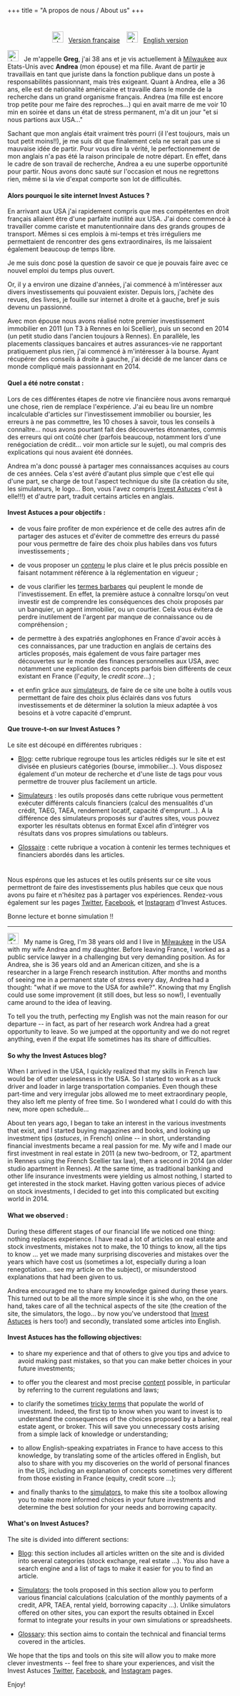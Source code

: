 +++
title = "A propos de nous / About us"
+++

# <a name="French">

<p style="text-align: center;" markdown = "1"> 
<img src="/img/fr.png" alt="drawing" style="width:25px;"/> &nbsp; <a href="#French">Version fran&ccedil;aise</a>&nbsp; &nbsp; 
<img src="/img/usa.png" alt="drawing" style="width:25px;"/> &nbsp; <a href="#English">English version</a>
</p>


<img src="/img/fr.png" alt="drawing" style="width:25px;"/> &nbsp; 
Je m'appelle <b>Greg</b>, j'ai 38 ans et je vis actuellement &agrave; [Milwaukee](https://www.visitmilwaukee.org/) aux Etats-Unis avec <b>Andrea</b> (mon &eacute;pouse) et ma fille. Avant de partir je travaillais en tant que juriste dans la fonction publique dans un poste &agrave; responsabilit&eacute;s passionnant, mais tr&egrave;s exigeant.
Quant &agrave; Andrea, elle a 36 ans, elle est de nationalit&eacute; am&eacute;ricaine et travaille dans le monde de la recherche dans un grand organisme fran&ccedil;ais. Andrea (ma fille est encore trop petite pour me faire des reproches...) qui en avait marre de me voir 10 min en soir&eacute;e et dans un &eacute;tat de stress permanent, m'a dit un jour "et si nous partions aux USA..." 

Sachant que mon anglais &eacute;tait vraiment tr&egrave;s pourri (il l'est toujours, mais un tout petit moins!!), je me suis dit que finalement cela ne serait pas une si mauvaise id&eacute;e de partir. Pour vous dire la v&eacute;rit&eacute;, le perfectionnement de mon anglais n'a pas &eacute;t&eacute; la raison principale de notre d&eacute;part. En effet, dans le cadre de son travail de recherche, Andrea a eu une superbe opportunit&eacute; pour partir. Nous avons donc saut&eacute; sur l'occasion et nous ne regrettons rien, m&ecirc;me si la vie d'expat comporte son lot de difficult&eacute;s.

#### Alors pourquoi le site internet Invest Astuces ?

En arrivant aux USA j'ai rapidement compris que mes comp&eacute;tentes en droit fran&ccedil;ais allaient &ecirc;tre d'une parfaite inutilit&eacute; aux USA. J'ai donc commenc&eacute; &agrave; travailler comme cariste et manutentionnaire dans des grands groupes de transport. M&ecirc;mes si ces emplois &agrave; mi-temps et tr&egrave;s irr&eacute;guliers me permettaient de rencontrer des gens extraordinaires, ils me laissaient &eacute;galement beaucoup de temps libre. 

Je me suis donc pos&eacute; la question de savoir ce que je pouvais faire avec ce nouvel emploi du temps plus ouvert. 

Or, il y a environ une dizaine d'ann&eacute;es, j'ai commenc&eacute; &agrave; m'int&eacute;resser aux divers investissements qui pouvaient exister. Depuis lors, j'ach&egrave;te des revues, des livres, je fouille sur internet &agrave; droite et &agrave; gauche, bref je suis devenu un passionn&eacute;.

Avec mon &eacute;pouse nous avons r&eacute;alis&eacute; notre premier investissement immobilier en 2011 (un T3 &agrave; Rennes en loi Scellier), puis un second en 2014 (un petit studio dans l'ancien toujours &agrave; Rennes).
En parall&egrave;le, les placements classiques bancaires et autres assurances-vie ne rapportant pratiquement plus rien, j'ai commenc&eacute; &agrave; m'int&eacute;resser &agrave; la bourse. Ayant r&eacute;cup&eacute;rer des conseils &agrave; droite &agrave; gauche, j'ai d&eacute;cid&eacute; de me lancer dans ce monde compliqu&eacute; mais passionnant en 2014.

#### Quel a &eacute;t&eacute; notre constat :

Lors de ces diff&eacute;rentes &eacute;tapes de notre vie financi&egrave;re nous avons remarqu&eacute; une chose, rien de remplace l'exp&eacute;rience. 
J'ai eu beau lire un nombre incalculable d'articles sur l'investissement immobilier ou boursier, les erreurs &agrave; ne pas commettre, les 10 choses &agrave; savoir, tous les conseils &agrave; conna&icirc;tre... nous avons pourtant fait des d&eacute;couvertes &eacute;tonnantes, commis des erreurs qui ont co&ucirc;t&eacute; cher (parfois beaucoup, notamment lors d'une ren&eacute;gociation de cr&eacute;dit... voir mon article sur le sujet), ou mal compris des explications qui nous avaient &eacute;t&eacute; donn&eacute;es.

Andrea m'a donc pouss&eacute; &agrave; partager mes connaissances acquises au cours de ces ann&eacute;es. Cela s'est av&eacute;r&eacute; d'autant plus simple que c'est elle qui d'une part, se charge de tout l'aspect technique du site (la cr&eacute;ation du site, les simulateurs, le logo... Bon, vous l'avez compris [Invest Astuces](https://investastuces.com) c'est &agrave; elle!!!) et d'autre part, traduit certains articles en anglais. 

#### Invest Astuces a pour objectifs :

- de vous faire profiter de mon exp&eacute;rience et de celle des autres afin de partager des astuces et d'&eacute;viter de commettre des erreurs du pass&eacute; pour vous permettre de faire des choix plus habiles dans vos futurs investissements ;

- de vous proposer un [contenu](https://investastuces.com/blog) le plus claire et le plus pr&eacute;cis possible en faisant notamment r&eacute;f&eacute;rence &agrave; la r&eacute;glementation en vigueur ;

- de vous clarifier les [termes barbares](https://investastuces.com/glossaire) qui peuplent le monde de l'investissement. En effet, la premi&egrave;re astuce &agrave; conna&icirc;tre lorsqu'on veut investir est de comprendre les cons&eacute;quences des choix propos&eacute;s par  un banquier, un agent immobilier, ou un courtier. Cela vous &eacute;vitera de perdre inutilement de l'argent par manque de connaissance ou de compr&eacute;hension ;

- de permettre &agrave; des expatri&eacute;s anglophones en France d'avoir acc&egrave;s &agrave; ces connaissances, par une traduction en anglais de certains des articles propos&eacute;s, mais &eacute;galement de vous faire partager mes d&eacute;couvertes sur le monde des finances personnelles aux USA, avec notamment une explication des concepts parfois bien diff&eacute;rents de ceux existant en France (l'<i>equity</i>, le <i>credit score</i>...) ;

- et enfin gr&acirc;ce aux [simulateurs](https://investastuces.com/simulateurs), de faire de ce site une bo&icirc;te &agrave; outils vous permettant de faire des choix plus &eacute;clair&eacute;s dans vos futurs investissements et de d&eacute;terminer la solution la mieux adapt&eacute;e &agrave; vos besoins et &agrave; votre capacit&eacute; d'emprunt.


#### Que trouve-t-on sur Invest Astuces ?

Le site est d&eacute;coup&eacute; en diff&eacute;rentes rubriques :

- [Blog](https://investastuces.com/blog): cette rubrique regroupe tous les articles r&eacute;dig&eacute;s sur le site et est divis&eacute;e en plusieurs cat&eacute;gories (bourse, immobilier...). Vous disposez &eacute;galement d'un moteur de recherche et d'une liste de tags pour vous permettre de trouver plus facilement un article.

- [Simulateurs](https://investastuces.com/simulateurs) : les outils propos&eacute;s dans cette rubrique vous permettent ex&eacute;cuter diff&eacute;rents calculs financiers (calcul des mensualit&eacute;s d'un cr&eacute;dit, TAEG, TAEA, rendement locatif, capacit&eacute; d'emprunt...). A la diff&eacute;rence des simulateurs propos&eacute;s sur d'autres sites, vous pouvez exporter les r&eacute;sultats obtenus en format Excel afin d'int&eacute;grer vos r&eacute;sultats dans vos propres simulations ou tableurs.

- [Glossaire](https://investastuces.com/glossaire) : cette rubrique a vocation &agrave; contenir les termes techniques et financiers abord&eacute;s dans les articles. 

# <a name="English">


Nous esp&eacute;rons que les astuces et les outils pr&eacute;sents sur ce site vous permettront de faire des investissements plus habiles que ceux que nous avons pu faire et n'h&eacute;sitez pas &agrave; partager vos exp&eacute;riences.
Rendez-vous &eacute;galement sur les pages [Twitter](http://twitter.com/investastuces), [Facebook](http://tfacebook.com/investastuces), et [Instagram](http://instagram.com/investastuces) d'Invest Astuces.

Bonne lecture et bonne simulation !!

***


<img src="/img/usa.png" alt="drawing" style="width:25px;"/> &nbsp; 
My name is Greg, I'm 38 years old and I live in [Milwaukee](https://www.visitmilwaukee.org/) in the USA with my wife Andrea and my daughter. Before leaving France, I worked as a public service lawyer in a challenging but very demanding position.
As for Andrea, she is 36 years old and an American citizen, and she is a researcher in a large French research institution.  After months and months of seeing me in a permanent state of stress every day, Andrea had a thought: "what if we move to the USA for awhile?". Knowing that my English could use some improvement (it still does, but less so now!), I eventually came around to the idea of leaving.

To tell you the truth, perfecting my English was not the main reason for our departure -- in fact, as part of her research work Andrea had a great opportunity to leave. So we jumped at the opportunity and we do not regret anything, even if the expat life sometimes has its share of difficulties.

#### So why the Invest Astuces blog?

When I arrived in the USA, I quickly realized that my skills in French law would be of utter uselessness in the USA. So I started to work as a truck driver and loader in large transportation companies. Even though these part-time and very irregular jobs allowed me to meet extraordinary people, they also left me plenty of free time. So I wondered what I could do with this new, more open schedule...

About ten years ago, I began to take an interest in the various investments that exist, and I started buying magazines and books, and looking up investment tips (<i>astuces</i>, in French) online -- in short, understanding financial investments became a real passion for me. My wife and I made our first investment in real estate in 2011 (a new two-bedroom, or T2, apartment in Rennes using the French Scellier tax law), then a second in 2014 (an older studio apartment in Rennes). At the same time, as traditional banking and other life insurance investments were yielding us almost nothing, I started to get interested in the stock market. Having gotten various pieces of advice on stock investments, I decided to get into this complicated but exciting world in 2014.

#### What we observed :

During these different stages of our financial life we noticed one thing: nothing replaces experience. I have read a lot of articles on real estate and stock investments, mistakes not to make, the 10 things to know, all the tips to know ... yet we made many surprising discoveries and mistakes over the years which have cost us (sometimes a lot, especially during a loan renegotiation... see my article on the subject), or misunderstood explanations that had been given to us.

Andrea encouraged me to share my knowledge gained during these years. This turned out to be all the more simple since it is she who, on the one hand, takes care of all the technical aspects of the site (the creation of the site, the simulators, the logo... by now you've understood that [Invest Astuces](https://investastuces.com) is hers too!) and secondly, translated some articles into English.

#### Invest Astuces has the following objectives:

- to share my experience and that of others to give you tips and advice to avoid making past mistakes, so that you can make better choices in your future investments;

- to offer you the clearest and most precise [content](https://investastuces.com/blog) possible, in particular by referring to the current regulations and laws;

- to clarify the sometimes [tricky terms](https://investastuces.com/glossaire) that populate the world of investment. Indeed, the first tip to know when you want to invest is to understand the consequences of the choices proposed by a banker, real estate agent, or broker. This will save you unnecessary costs arising from a simple lack of knowledge or understanding;

- to allow English-speaking expatriates in France to have access to this knowledge, by translating some of the articles offered in English, but also to share with you my discoveries on the world of personal finances in the US, including an explanation of concepts sometimes very different from those existing in France (equity, credit score ...);

- and finally thanks to the [simulators](https://investastuces.com/simulateurs), to make this site a toolbox allowing you to make more informed choices in your future investments and determine the best solution for your needs and borrowing capacity.

#### What's on Invest Astuces?

The site is divided into different sections:

- [Blog](https://investastuces.com/blog): this section includes all articles written on the site and is divided into several categories (stock exchange, real estate ...). You also have a search engine and a list of tags to make it easier for you to find an article.

- [Simulators](https://investastuces.com/simulateurs): the tools proposed in this section allow you to perform various financial calculations (calculation of the monthly payments of a credit, APR, TAEA, rental yield, borrowing capacity ...). Unlike simulators offered on other sites, you can export the results obtained in Excel format to integrate your results in your own simulations or spreadsheets.

- [Glossary](https://investastuces.com/glossaire): this section aims to contain the technical and financial terms covered in the articles.

We hope that the tips and tools on this site will allow you to make more clever investments -- feel free to share your experiences, and visit the Invest Astuces [Twitter](http://twitter.com/investastuces), [Facebook](http://tfacebook.com/investastuces), and [Instagram](http://instagram.com/investastuces) pages.

Enjoy!

